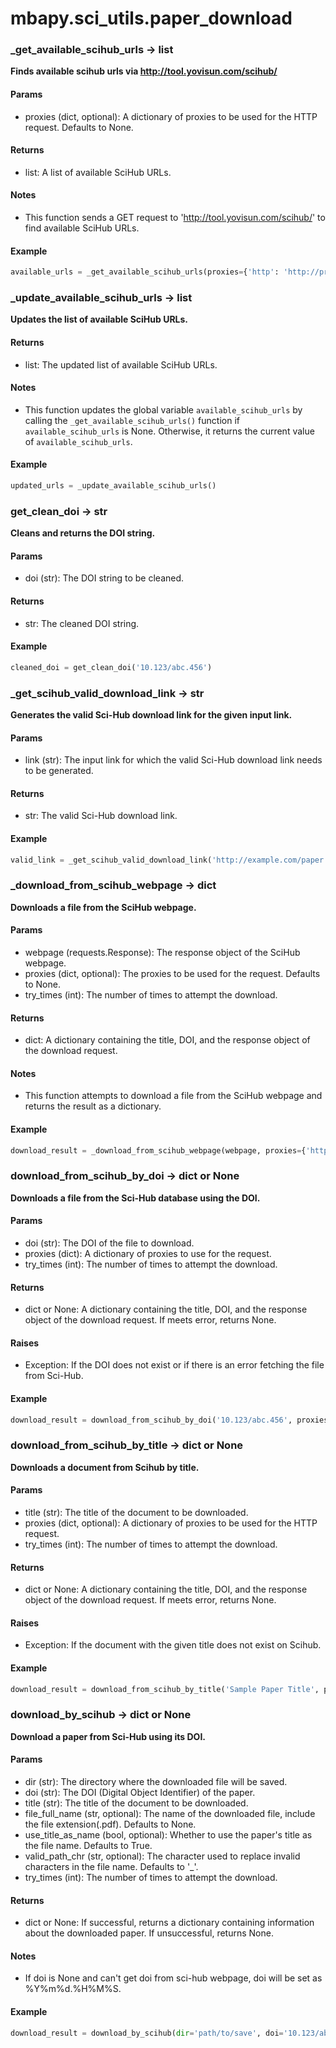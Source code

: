 # mbapy.sci_utils.paper_download

### \_get_available_scihub_urls -> list
**Finds available scihub urls via http://tool.yovisun.com/scihub/**

#### Params
- proxies (dict, optional): A dictionary of proxies to be used for the HTTP request. Defaults to None.

#### Returns
- list: A list of available SciHub URLs.

#### Notes
- This function sends a GET request to 'http://tool.yovisun.com/scihub/' to find available SciHub URLs.

#### Example
```python
available_urls = _get_available_scihub_urls(proxies={'http': 'http://proxy.example.com:8080'})
```

### \_update_available_scihub_urls -> list
**Updates the list of available SciHub URLs.**

#### Returns
- list: The updated list of available SciHub URLs.

#### Notes
- This function updates the global variable `available_scihub_urls` by calling the `_get_available_scihub_urls()` function if `available_scihub_urls` is None. Otherwise, it returns the current value of `available_scihub_urls`.

#### Example
```python
updated_urls = _update_available_scihub_urls()
```

### get_clean_doi -> str
**Cleans and returns the DOI string.**

#### Params
- doi (str): The DOI string to be cleaned.

#### Returns
- str: The cleaned DOI string.

#### Example
```python
cleaned_doi = get_clean_doi('10.123/abc.456')
```

### \_get_scihub_valid_download_link -> str
**Generates the valid Sci-Hub download link for the given input link.**

#### Params
- link (str): The input link for which the valid Sci-Hub download link needs to be generated.

#### Returns
- str: The valid Sci-Hub download link.

#### Example
```python
valid_link = _get_scihub_valid_download_link('http://example.com/paper.pdf')
```

### \_download_from_scihub_webpage -> dict
**Downloads a file from the SciHub webpage.**

#### Params
- webpage (requests.Response): The response object of the SciHub webpage.
- proxies (dict, optional): The proxies to be used for the request. Defaults to None.
- try_times (int): The number of times to attempt the download.

#### Returns
- dict: A dictionary containing the title, DOI, and the response object of the download request.

#### Notes
- This function attempts to download a file from the SciHub webpage and returns the result as a dictionary.

#### Example
```python
download_result = _download_from_scihub_webpage(webpage, proxies={'http': 'http://proxy.example.com:8080'}, try_times=3)
```

### download_from_scihub_by_doi -> dict or None
**Downloads a file from the Sci-Hub database using the DOI.**

#### Params
- doi (str): The DOI of the file to download.
- proxies (dict): A dictionary of proxies to use for the request.
- try_times (int): The number of times to attempt the download.

#### Returns
- dict or None: A dictionary containing the title, DOI, and the response object of the download request. If meets error, returns None.

#### Raises
- Exception: If the DOI does not exist or if there is an error fetching the file from Sci-Hub.

#### Example
```python
download_result = download_from_scihub_by_doi('10.123/abc.456', proxies={'http': 'http://proxy.example.com:8080'}, try_times=3)
```

### download_from_scihub_by_title -> dict or None
**Downloads a document from Scihub by title.**

#### Params
- title (str): The title of the document to be downloaded.
- proxies (dict, optional): A dictionary of proxies to be used for the HTTP request.
- try_times (int): The number of times to attempt the download.

#### Returns
- dict or None: A dictionary containing the title, DOI, and the response object of the download request. If meets error, returns None.

#### Raises
- Exception: If the document with the given title does not exist on Scihub.

#### Example
```python
download_result = download_from_scihub_by_title('Sample Paper Title', proxies={'http': 'http://proxy.example.com:8080'}, try_times=3)
```

### download_by_scihub -> dict or None
**Download a paper from Sci-Hub using its DOI.**

#### Params
- dir (str): The directory where the downloaded file will be saved.
- doi (str): The DOI (Digital Object Identifier) of the paper.
- title (str): The title of the document to be downloaded.
- file_full_name (str, optional): The name of the downloaded file, include the file extension(.pdf). Defaults to None.
- use_title_as_name (bool, optional): Whether to use the paper's title as the file name. Defaults to True.
- valid_path_chr (str, optional): The character used to replace invalid characters in the file name. Defaults to '_'.
- try_times (int): The number of times to attempt the download.

#### Returns
- dict or None: If successful, returns a dictionary containing information about the downloaded paper. If unsuccessful, returns None.

#### Notes
- If doi is None and can't get doi from sci-hub webpage, doi will be set as %Y%m%d.%H%M%S.

#### Example
```python
download_result = download_by_scihub(dir='path/to/save', doi='10.123/abc.456', try_times=3)
```
